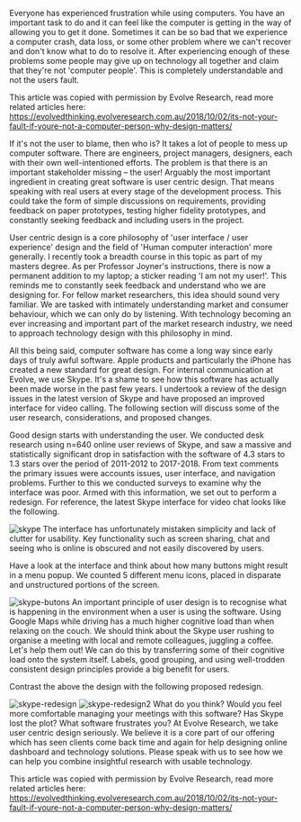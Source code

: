 Everyone has experienced frustration while using computers. You have an important task to do and it can feel like the computer is getting in the way of allowing you to get it done. Sometimes it can be so bad that we experience a computer crash, data loss, or some other problem where we can't recover and don't know what to do to resolve it. After experiencing enough of these problems some people may give up on technology all together and claim that they're not 'computer people'. This is completely understandable and not the users fault.

This article was copied with permission by Evolve Research, read more related articles here: https://evolvedthinking.evolveresearch.com.au/2018/10/02/its-not-your-fault-if-youre-not-a-computer-person-why-design-matters/

If it's not the user to blame, then who is? It takes a lot of people to mess up computer software. There are engineers, project managers, designers, each with their own well-intentioned efforts. The problem is that there is an important stakeholder missing – the user! Arguably the most important ingredient in creating great software is user centric design. That means speaking with real users at every stage of the development process. This could take the form of simple discussions on requirements, providing feedback on paper prototypes, testing higher fidelity prototypes, and constantly seeking feedback and including users in the project.

User centric design is a core philosophy of 'user interface / user experience' design and the field of 'Human computer interaction' more generally. I recently took a breadth course in this topic as part of my masters degree. As per Professor Joyner's instructions, there is now a permanent addition to my laptop; a sticker reading 'I am not my user!'. This reminds me to constantly seek feedback and understand who we are designing for. For fellow market researchers, this idea should sound very familiar. We are tasked with intimately understanding market and consumer behaviour, which we can only do by listening. With technology becoming an ever increasing and important part of the market research industry, we need to approach technology design with this philosophy in mind.

All this being said, computer software has come a long way since early days of truly awful software. Apple products and particularly the iPhone has created a new standard for great design. For internal communication at Evolve, we use Skype. It's a shame to see how this software has actually been made worse in the past few years. I undertook a review of the design issues in the latest version of Skype and have proposed an improved interface for video calling. The following section will discuss some of the user research, considerations, and proposed changes.

Good design starts with understanding the user. We conducted desk research using n=640 online user reviews of Skype, and saw a massive and statistically significant drop in satisfaction with the software of 4.3 stars to 1.3 stars over the period of 2011-2012 to 2017-2018. From text comments the primary issues were accounts issues, user interface, and navigation problems. Further to this we conducted surveys to examine why the interface was poor. Armed with this information, we set out to perform a redesign. For reference, the latest Skype interface for video chat looks like the following.

![skype](https://www.ndjenkins.com/static/assets/design/01_skype.png "skype")
The interface has unfortunately mistaken simplicity and lack of clutter for usability. Key functionality such as screen sharing, chat and seeing who is online is obscured and not easily discovered by users.

Have a look at the interface and think about how many buttons might result in a menu popup. We counted 5 different menu icons, placed in disparate and unstructured portions of the screen.

![skype-butons](https://www.ndjenkins.com/static/assets/design/02_skype-butons.png "skype-butons")
An important principle of user design is to recognise what is happening in the environment when a user is using the software. Using Google Maps while driving has a much higher cognitive load than when relaxing on the couch. We should think about the Skype user rushing to organise a meeting with local and remote colleagues, juggling a coffee. Let's help them out! We can do this by transferring some of their cognitive load onto the system itself. Labels, good grouping, and using well-trodden consistent design principles provide a big benefit for users.

Contrast the above the design with the following proposed redesign.

![skype-redesign](https://www.ndjenkins.com/static/assets/design/03_skype-redesign.png "skype-redesign")
![skype-redesign2](https://www.ndjenkins.com/static/assets/design/04_skype-redesign2.png "skype-redesign2")
What do you think? Would you feel more comfortable managing your meetings with this software? Has Skype lost the plot? What software frustrates you? At Evolve Research, we take user centric design seriously. We believe it is a core part of our offering which has seen clients come back time and again for help designing online dashboard and technology solutions. Please speak with us to see how we can help you combine insightful research with usable technology.

This article was copied with permission by Evolve Research, read more related articles here: https://evolvedthinking.evolveresearch.com.au/2018/10/02/its-not-your-fault-if-youre-not-a-computer-person-why-design-matters/
